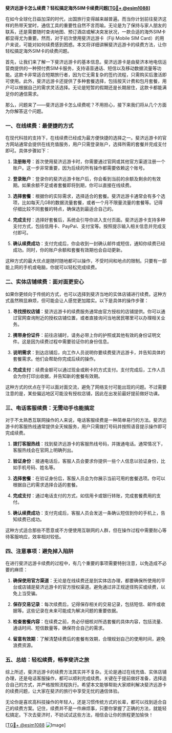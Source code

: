 **斐济远游卡怎么续费？轻松搞定海外SIM卡续费问题[[TG💪+ @esim1088](https://t.me/s/esim1088)]**

在如今全球化日益加深的时代，出国旅行变得越来越普遍。而当你计划前往斐济这样的热带天堂时，通信工具的重要性自然不言而喻。无论是为了保持与家人朋友的联系，还是需要随时查询地图、预订酒店或解决突发状况，一款合适的海外SIM卡都显得尤为重要。然而，对于初次使用斐济远游卡（Fiji Mobile SIM Card）的用户来说，可能对如何续费感到困惑。本文将详细讲解斐济远游卡的续费方法，让你轻松搞定海外SIM卡的续费问题。

首先，让我们来了解一下斐济远游卡的基本信息。斐济远游卡是由斐济本地电信运营商提供的一种预付费SIM卡服务，支持语音通话、短信以及移动数据流量等功能。这款卡非常适合短期旅行者，因为它无需复杂的签约流程，只需购买后激活即可使用。此外，斐济远游卡还提供了多种套餐选择，包括按天计费和包月套餐，用户可以根据自己的需求灵活选择。无论是短暂的假期还是长期居住，这款卡都能满足你的通信需求。

那么，问题来了——斐济远游卡怎么续费呢？不用担心，接下来我们将从几个方面为你解答这个问题。

### **一、在线续费：最便捷的方式**

在现代科技的支持下，在线续费已经成为最方便快捷的选择之一。斐济远游卡的官方网站通常会提供在线充值服务，用户只需登录账户，选择所需的套餐并完成支付即可。具体步骤如下：

1. **注册账号**：首次使用斐济远游卡时，你需要通过官网或其他官方渠道注册一个账户。这一步非常重要，因为后续的所有操作都需要依赖这个账号。
   
2. **登录账户**：登录你的斐济远游卡账户后，你会看到当前的余额及剩余的有效期。如果余额不足或者套餐即将到期，你可以直接在线续费。

3. **选择套餐**：根据你的实际需求，选择适合的套餐。斐济远游卡通常会有多个选项，比如每天几GB的数据流量套餐，或者一个月不限量流量的套餐等。记得仔细比较不同套餐的特点，确保选到最适合自己的。

4. **完成支付**：选择好套餐后，系统会引导你进入支付页面。斐济远游卡支持多种支付方式，包括信用卡、PayPal、支付宝等。按照提示输入相关信息并完成支付即可。

5. **确认续费成功**：支付完成后，你会收到一封确认邮件或短信，通知你续费已经成功。同时，你的账户余额和套餐有效期也会自动更新。

这种方式的最大优点是随时随地都可以操作，不受时间和地点的限制。只要有一部能上网的手机或电脑，你就可以轻松完成续费。

### **二、实体店铺续费：面对面更安心**

如果你更倾向于传统的方式，也可以选择到斐济当地的实体店铺进行续费。这种方式虽然稍显麻烦，但可能会让人感觉更加踏实。以下是具体的操作步骤：

1. **寻找授权店铺**：斐济远游卡的续费服务通常由官方授权的店铺提供。你可以通过官网查询附近的授权店铺位置，或者直接询问当地居民哪里可以办理相关业务。

2. **携带身份证件**：前往店铺时，请务必带上你的护照或其他有效的身份证明文件。这是因为续费过程中需要验证你的身份信息。

3. **说明需求**：到达店铺后，向工作人员说明你要续费斐济远游卡，并告知具体的套餐需求。他们会帮助你完成后续的操作。

4. **完成支付**：续费金额可以通过现金或刷卡的方式支付。支付完成后，工作人员会为你打印出收据，并告知新的套餐有效期。

这种方式的优点在于可以面对面交流，避免了网络支付可能出现的问题。不过需要注意的是，某些偏远地区可能没有授权店铺，因此在出发前最好提前做好功课。

### **三、电话客服续费：无需动手也能搞定**

对于不太熟悉互联网操作的人来说，电话客服续费是一种简单易行的方法。斐济远游卡的客服热线通常提供全天候服务，用户只需拨打号码并按照语音提示操作即可完成续费。

1. **拨打客服热线**：找到斐济远游卡的客服热线号码，并拨通电话。通常情况下，客服热线会在官网上明确列出。

2. **验证身份**：接通电话后，客服人员会要求你提供一些个人信息以验证身份，比如手机号码、姓名等。

3. **选择套餐**：在验证身份后，客服人员会为你展示当前可用的套餐选项。你可以根据自己的需求选择合适的套餐。

4. **完成支付**：通过电话支付的方式，如信用卡或银行转账，完成套餐费用的支付。

5. **确认续费成功**：支付完成后，客服人员会发送一条确认短信到你的手机上，告知续费已成功。

这种方式适合那些不愿意或不方便使用互联网的人群，但在操作过程中需要耐心等待客服响应，效率相对较低。

### **四、注意事项：避免掉入陷阱**

在进行斐济远游卡续费的过程中，有几个重要的事项需要特别注意，以免造成不必要的麻烦：

1. **确保使用官方渠道**：无论是在线续费还是到实体店办理，都要确保所使用的平台或店铺是斐济远游卡的官方授权渠道。避免通过非正规途径购买或续费，以免上当受骗。

2. **保存交易记录**：每次续费后，记得保存相关的交易记录，包括短信、邮件或收据等。这些记录在未来可能成为解决问题的重要依据。

3. **检查套餐内容**：在续费之前，务必仔细核对所选套餐的具体内容，包括流量、通话时间、短信数量等，确保符合自己的需求。

4. **留意有效期**：了解清楚续费后的套餐有效期，合理规划自己的使用时间，避免浪费资源。

### **五、总结：轻松续费，畅享斐济之旅**

综上所述，斐济远游卡的续费方法其实并不复杂。无论是通过在线充值、实体店铺办理，还是电话客服操作，都可以顺利完成续费。关键在于提前做好准备，选择适合自己的方式，并严格按照流程执行。希望本文能够帮助大家顺利解决斐济远游卡的续费问题，让大家在斐济的旅行中享受无忧的通信体验。

无论你是喜欢高科技操作的年轻人，还是习惯传统方式的长辈，都可以找到适合自己的续费方案。记住，续费并不是一件麻烦事，只要你掌握了正确的方法，就能轻松搞定。下次去斐济时，不妨试试这些方法，相信会让你的旅程更加愉快！

[[TG💪+ @esim1088](https://t.me/s/esim1088) ![Image](https://i.postimg.cc/4NQfJmqS/Snipaste-2025-05-13-00-14-12.png)]